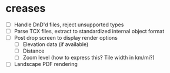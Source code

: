 # creases

- [ ] Handle DnD'd files, reject unsupported types
- [ ] Parse TCX files, extract to standardized internal object format
- [ ] Post drop screen to display render options
  - [ ] Elevation data (if available)
  - [ ] Distance
  - [ ] Zoom level (how to express this? Tile width in km/mi?)
- [ ] Landscape PDF rendering
